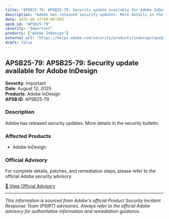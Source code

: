 ```yaml
---
title: "APSB25-79: APSB25-79: Security update available for Adobe InDesign"
description: "Adobe has released security updates. More details in the security bulletin."
date: 2025-08-12T00:00:00Z
apsb_id: "APSB25-79"
severity: "Important"
products: ["Adobe InDesign"]
external_url: "https://helpx.adobe.com/security/products/indesign/apsb25-79.html"
draft: false
---
```


## APSB25-79: APSB25-79: Security update available for Adobe InDesign

**Severity**: Important  
**Date**: August 12, 2025  
**Products**: Adobe InDesign  
**APSB ID**: APSB25-79

### Description

Adobe has released security updates. More details in the security bulletin.

### Affected Products

- Adobe InDesign


### Official Advisory

For complete details, patches, and remediation steps, please refer to the official Adobe security advisory:

[🔗 View Official Advisory](https://helpx.adobe.com/security/products/indesign/apsb25-79.html)

---

*This information is sourced from Adobe's official Product Security Incident Response Team (PSIRT) advisories. Always refer to the official Adobe advisory for authoritative information and remediation guidance.*
